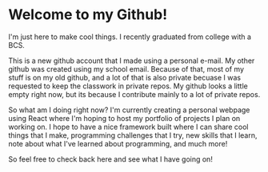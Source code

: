 # Welcome to my Github!

I'm just here to make cool things. I recently graduated from college with a BCS.

This is a new github account that I made using a personal e-mail. My other github was created using my school email. Because of that, most of my stuff is on my old github, and a lot of that is also private becuase I was requested to keep the classwork in private repos. My github looks a little empty right now, but its because I contribute mainly to a lot of private repos.

So what am I doing right now? I'm currently creating a personal webpage using React where I'm hoping to host my portfolio of projects I plan on working on. I hope to have a nice framework built where I can share cool things that I make, programming challenges that I try, new skills that I learn, note about what I've learned about programming, and much more!

So feel free to check back here and see what I have going on!
